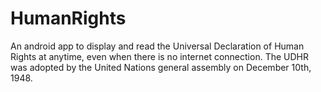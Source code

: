 # HumanRights
An android app to display and read the Universal Declaration of Human Rights at anytime, even when there is no internet connection. The UDHR was adopted by the United Nations general assembly on December 10th, 1948.
